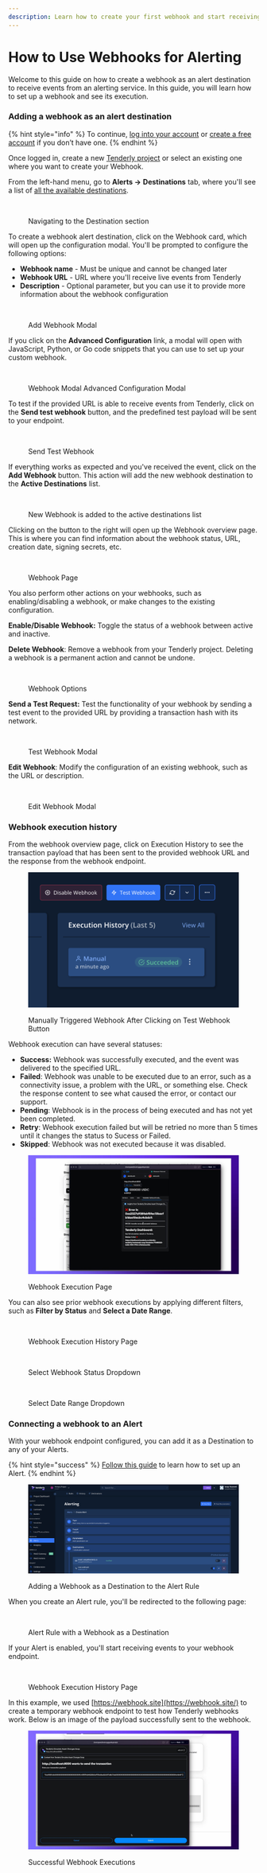 ```yaml
---
description: Learn how to create your first webhook and start receiving alerting events.
---
```


# How to Use Webhooks for Alerting

Welcome to this guide on how to create a webhook as an alert destination to receive events from an alerting service. In this guide, you will learn how to set up a webhook and see its execution.

### Adding a webhook as an alert destination

{% hint style="info" %}
To continue, [log into your account](https://dashboard.tenderly.co/) or [create a free account](https://dashboard.tenderly.co/register) if you don’t have one.
{% endhint %}

Once logged in, create a new [Tenderly project](https://docs.tenderly.co/projects) or select an existing one where you want to create your Webhook.

From the left-hand menu, go to **Alerts ->** **Destinations** tab, where you'll see a list of [all the available destinations](../configuring-alert-destinations/).

<figure><img src="../../.gitbook/assets/image (56).png" alt=""><figcaption><p>Navigating to the Destination section</p></figcaption></figure>

To create a webhook alert destination, click on the Webhook card, which will open up the configuration modal. You'll be prompted to configure the following options:&#x20;

* **Webhook name** - Must be unique and cannot be changed later
* **Webhook URL** - URL where you'll receive live events from Tenderly
* **Description** - Optional parameter, but you can use it to provide more information about the webhook configuration

<figure><img src="../../.gitbook/assets/image (25).png" alt=""><figcaption><p>Add Webhook Modal</p></figcaption></figure>

If you click on the **Advanced Configuration** link, a modal will open with JavaScript, Python, or Go code snippets that you can use to set up your custom webhook.

<figure><img src="../../.gitbook/assets/image (100).png" alt=""><figcaption><p>Webhook Modal Advanced Configuration Modal</p></figcaption></figure>

To test if the provided URL is able to receive events from Tenderly, click on the **Send test webhook** button, and the predefined test payload will be sent to your endpoint.

<figure><img src="../../.gitbook/assets/image (32).png" alt=""><figcaption><p>Send Test Webhook</p></figcaption></figure>

If everything works as expected and you've received the event, click on the **Add Webhook** button. This action will add the new webhook destination to the **Active Destinations** list.

<figure><img src="../../.gitbook/assets/image (17).png" alt=""><figcaption><p>New Webhook is added to the active destinations list</p></figcaption></figure>

Clicking on the button to the right will open up the Webhook overview page. This is where you can find information about the webhook status, URL, creation date, signing secrets, etc.

<figure><img src="../../.gitbook/assets/image (20).png" alt=""><figcaption><p>Webhook Page</p></figcaption></figure>

You also perform other actions on your webhooks, such as enabling/disabling a webhook, or make changes to the existing configuration.&#x20;

**Enable/Disable Webhook:**  Toggle the status of a webhook between active and inactive.&#x20;

**Delete Webhook**: Remove a webhook from your Tenderly project. Deleting a webhook is a permanent action and cannot be undone.

<figure><img src="../../.gitbook/assets/image (101).png" alt=""><figcaption><p>Webhook Options</p></figcaption></figure>

**Send a Test Request:** Test the functionality of your webhook by sending a test event to the provided URL by providing a transaction hash with its network.

<figure><img src="../../.gitbook/assets/image (26).png" alt=""><figcaption><p>Test Webhook Modal</p></figcaption></figure>

**Edit Webhook**: Modify the configuration of an existing webhook, such as the URL or description.

<figure><img src="../../.gitbook/assets/image (22).png" alt=""><figcaption><p>Edit Webhook Modal</p></figcaption></figure>

### Webhook execution history

From the webhook overview page, click on Execution History to see the transaction payload that has been sent to the provided webhook URL and the response from the webhook endpoint.

<figure><img src="../../.gitbook/assets/image (1) (3).png" alt=""><figcaption><p>Manually Triggered Webhook After Clicking on Test Webhook Button</p></figcaption></figure>

Webhook execution can have several statuses:

* **Success:** Webhook was successfully executed, and the event was delivered to the specified URL.
* **Failed**: Webhook was unable to be executed due to an error, such as a connectivity issue, a problem with the URL, or something else. Check the response content to see what caused the error, or contact our support.
* **Pending**: Webhook is in the process of being executed and has not yet been completed.
* **Retry**: Webhook execution failed but will be retried no more than 5 times until it changes the status to Sucess or Failed.
* **Skipped**: Webhook was not executed because it was disabled.

<figure><img src="../../.gitbook/assets/image (3).png" alt=""><figcaption><p>Webhook Execution Page</p></figcaption></figure>

You can also see prior webhook executions by applying different filters, such as **Filter by Status** and **Select a Date Range**.

<figure><img src="../../.gitbook/assets/image (13) (2).png" alt=""><figcaption><p>Webhook Execution History Page</p></figcaption></figure>

<figure><img src="../../.gitbook/assets/image (12).png" alt=""><figcaption><p>Select Webhook Status Dropdown</p></figcaption></figure>

<figure><img src="../../.gitbook/assets/image (9).png" alt=""><figcaption><p>Select Date Range Dropdown</p></figcaption></figure>

### Connecting a webhook to an Alert

With your webhook endpoint configured, you can add it as a Destination to any of your Alerts.

{% hint style="success" %}
[Follow this guide](alerting-quickstart-guide.md) to learn how to set up an Alert.
{% endhint %}

<figure><img src="../../.gitbook/assets/image (2) (2).png" alt=""><figcaption><p>Adding a Webhook as a Destination to the Alert Rule</p></figcaption></figure>

When you create an Alert rule, you'll be redirected to the following page:

<figure><img src="../../.gitbook/assets/image (8) (2).png" alt=""><figcaption><p>Alert Rule with a Webhook as a Destination</p></figcaption></figure>

If your Alert is enabled, you'll start receiving events to your webhook endpoint.&#x20;

<figure><img src="../../.gitbook/assets/image (14).png" alt=""><figcaption><p>Webhook Execution History Page</p></figcaption></figure>

In this example, we used [https://webhook.site](https://webhook.site/) to create a temporary webhook endpoint to test how Tenderly webhooks work. Below is an image of the payload successfully sent to the webhook.

<figure><img src="../../.gitbook/assets/image (5).png" alt=""><figcaption><p>Successful Webhook Executions</p></figcaption></figure>

